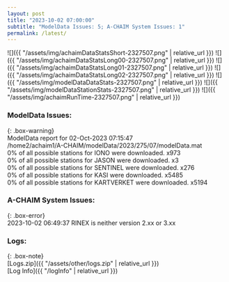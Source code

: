 ```yaml
---
layout: post
title: "2023-10-02 07:00:00"
subtitle: "ModelData Issues: 5; A-CHAIM System Issues: 1"
permalink: /latest/
---
```


![]({{ "/assets/img/achaimDataStatsShort-2327507.png" | relative_url }})
![]({{ "/assets/img/achaimDataStatsLong00-2327507.png" | relative_url }})
![]({{ "/assets/img/achaimDataStatsLong01-2327507.png" | relative_url }})
![]({{ "/assets/img/achaimDataStatsLong02-2327507.png" | relative_url }})
![]({{ "/assets/img/modelDataDataStats-2327507.png" | relative_url }})
![]({{ "/assets/img/modelDataStationStats-2327507.png" | relative_url }})
![]({{ "/assets/img/achaimRunTime-2327507.png" | relative_url }})


### ModelData Issues:  
  
{: .box-warning}  
 ModelData report for 02-Oct-2023 07:15:47   
 /home2/achaim1/A-CHAIM/modelData/2023/275/07/modelData.mat   
 0% of all possible stations for IONO were downloaded. x973   
 0% of all possible stations for JASON were downloaded. x3   
 0% of all possible stations for SENTINEL were downloaded. x276   
 0% of all possible stations for KASI were downloaded. x5485   
 0% of all possible stations for KARTVERKET were downloaded. x5194   
  
### A-CHAIM System Issues:  
  
{: .box-error}  
2023-10-02 06:49:37 RINEX is neither version 2.xx or 3.xx  

### Logs:  
  
{: .box-note}  
[Logs.zip]({{ "/assets/other/logs.zip" | relative_url }})  
[Log Info]({{ "/logInfo" | relative_url }})  
